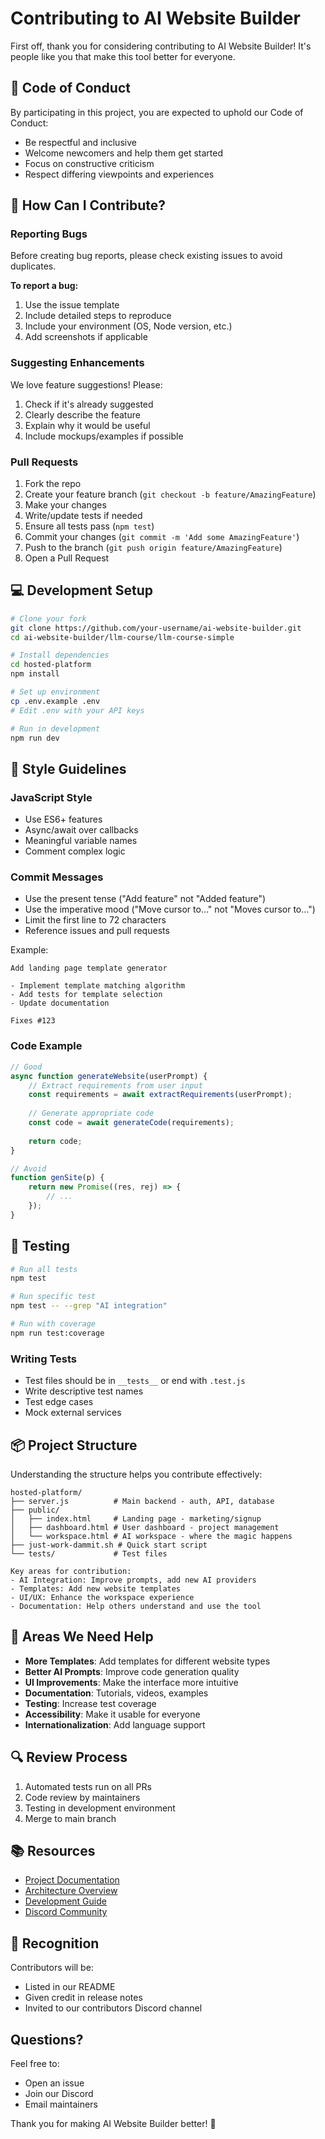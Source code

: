 # Contributing to AI Website Builder

First off, thank you for considering contributing to AI Website Builder! It's people like you that make this tool better for everyone.

## 🤝 Code of Conduct

By participating in this project, you are expected to uphold our Code of Conduct:
- Be respectful and inclusive
- Welcome newcomers and help them get started
- Focus on constructive criticism
- Respect differing viewpoints and experiences

## 🚀 How Can I Contribute?

### Reporting Bugs

Before creating bug reports, please check existing issues to avoid duplicates.

**To report a bug:**
1. Use the issue template
2. Include detailed steps to reproduce
3. Include your environment (OS, Node version, etc.)
4. Add screenshots if applicable

### Suggesting Enhancements

We love feature suggestions! Please:
1. Check if it's already suggested
2. Clearly describe the feature
3. Explain why it would be useful
4. Include mockups/examples if possible

### Pull Requests

1. Fork the repo
2. Create your feature branch (`git checkout -b feature/AmazingFeature`)
3. Make your changes
4. Write/update tests if needed
5. Ensure all tests pass (`npm test`)
6. Commit your changes (`git commit -m 'Add some AmazingFeature'`)
7. Push to the branch (`git push origin feature/AmazingFeature`)
8. Open a Pull Request

## 💻 Development Setup

```bash
# Clone your fork
git clone https://github.com/your-username/ai-website-builder.git
cd ai-website-builder/llm-course/llm-course-simple

# Install dependencies
cd hosted-platform
npm install

# Set up environment
cp .env.example .env
# Edit .env with your API keys

# Run in development
npm run dev
```

## 📝 Style Guidelines

### JavaScript Style
- Use ES6+ features
- Async/await over callbacks
- Meaningful variable names
- Comment complex logic

### Commit Messages
- Use the present tense ("Add feature" not "Added feature")
- Use the imperative mood ("Move cursor to..." not "Moves cursor to...")
- Limit the first line to 72 characters
- Reference issues and pull requests

Example:
```
Add landing page template generator

- Implement template matching algorithm
- Add tests for template selection
- Update documentation

Fixes #123
```

### Code Example
```javascript
// Good
async function generateWebsite(userPrompt) {
    // Extract requirements from user input
    const requirements = await extractRequirements(userPrompt);
    
    // Generate appropriate code
    const code = await generateCode(requirements);
    
    return code;
}

// Avoid
function genSite(p) {
    return new Promise((res, rej) => {
        // ...
    });
}
```

## 🧪 Testing

```bash
# Run all tests
npm test

# Run specific test
npm test -- --grep "AI integration"

# Run with coverage
npm run test:coverage
```

### Writing Tests
- Test files should be in `__tests__` or end with `.test.js`
- Write descriptive test names
- Test edge cases
- Mock external services

## 📦 Project Structure

Understanding the structure helps you contribute effectively:

```
hosted-platform/
├── server.js          # Main backend - auth, API, database
├── public/
│   ├── index.html     # Landing page - marketing/signup
│   ├── dashboard.html # User dashboard - project management
│   └── workspace.html # AI workspace - where the magic happens
├── just-work-dammit.sh # Quick start script
└── tests/             # Test files

Key areas for contribution:
- AI Integration: Improve prompts, add new AI providers
- Templates: Add new website templates
- UI/UX: Enhance the workspace experience
- Documentation: Help others understand and use the tool
```

## 🎯 Areas We Need Help

- **More Templates**: Add templates for different website types
- **Better AI Prompts**: Improve code generation quality
- **UI Improvements**: Make the interface more intuitive
- **Documentation**: Tutorials, videos, examples
- **Testing**: Increase test coverage
- **Accessibility**: Make it usable for everyone
- **Internationalization**: Add language support

## 🔍 Review Process

1. Automated tests run on all PRs
2. Code review by maintainers
3. Testing in development environment
4. Merge to main branch

## 📚 Resources

- [Project Documentation](./README.md)
- [Architecture Overview](./ARCHITECTURE.md)
- [Development Guide](./docs/development.md)
- [Discord Community](https://discord.gg/ai-website-builder)

## 🙏 Recognition

Contributors will be:
- Listed in our README
- Given credit in release notes
- Invited to our contributors Discord channel

## Questions?

Feel free to:
- Open an issue
- Join our Discord
- Email maintainers

Thank you for making AI Website Builder better! 🚀